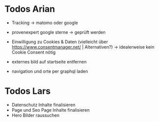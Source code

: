 # Todos Arian
- Tracking -> matomo oder google
- provenexpert google sterne -> geprüft werden


- Einwilligung zu Cookies & Daten (vielleicht über https://www.consentmanager.net/ | Alternativen?) -> idealerweise kein Cookie Consent nötig

- externes bild auf startseite entfernen
- navigation und orte per graphql laden

# Todos Lars

- Datenschutz Inhalte finalisieren
- Page und Seo Page Inhalte finalisieren
- Hero Bilder raussuchen